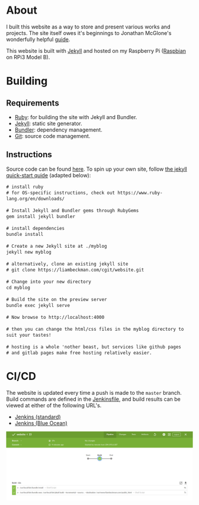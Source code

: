 # About

I built this website as a way to store and present various works and projects. The site itself owes it's beginnings to Jonathan McGlone's wonderfully helpful [guide](jmcglone.com/guides/github-pages/).

This website is built with [Jekyll](https://jekyllrb.com/) and hosted on my Raspberry Pi ([Raspbian](https://www.raspberrypi.org/downloads/raspbian/) on RPi3 Model B).

# Building

## Requirements

- [Ruby](https://www.ruby-lang.org/en/): for building the site with Jekyll and Bundler.
- [Jekyll](https://jekyllrb.com/): static site generator.
- [Bundler](https://bundler.io/): dependency management.
- [Git](https://www.ruby-lang.org/en/): source code management.

## Instructions

Source code can be found [here](https://github.com/lbeckman314/lbeckman314.github.io). To spin up your own site, follow [the jekyll quick-start quide](https://jekyllrb.com/docs/quickstart/) (adapted below):

```shell
# install ruby
# for OS-specific instructions, check out https://www.ruby-lang.org/en/downloads/

# Install Jekyll and Bundler gems through RubyGems
gem install jekyll bundler

# install dependencies
bundle install

# Create a new Jekyll site at ./myblog
jekyll new myblog

# alternatively, clone an existing jekyll site
# git clone https://liambeckman.com/cgit/website.git

# Change into your new directory
cd myblog

# Build the site on the preview server
bundle exec jekyll serve

# Now browse to http://localhost:4000

# then you can change the html/css files in the myblog directory to suit your tastes!

# hosting is a whole 'nother beast, but services like github pages
# and gitlab pages make free hosting relatively easier.
```

# CI/CD

The website is updated every time a push is made to the `master` branch. Build commands are defined in the [Jenkinsfile](./Jenkinsfile), and build results can be viewed at either of the following URL's.

- [Jenkins (standard)](https://liambeckman.com/jenkins/job/website/)
- [Jenkins (Blue Ocean)](https://liambeckman.com/jenkins/blue/organizations/jenkins/website/activity)

[![Screenshot of website in Jenkins](./build.png)](https://liambeckman.com/jenkins/blue/organizations/jenkins/website/)

